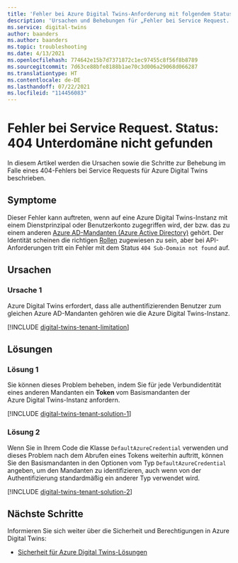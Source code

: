 ```yaml
---
title: 'Fehler bei Azure Digital Twins-Anforderung mit folgendem Status: 404 Unterdomäne nicht gefunden'
description: 'Ursachen und Behebungen für „Fehler bei Service Request. Status: 404 Unterdomäne nicht gefunden“ für Azure Digital Twins.'
ms.service: digital-twins
author: baanders
ms.author: baanders
ms.topic: troubleshooting
ms.date: 4/13/2021
ms.openlocfilehash: 774642e15b7d7371872c1ec97455c8f56f8b8789
ms.sourcegitcommit: 7d63ce88bfe8188b1ae70c3d006a29068d066287
ms.translationtype: HT
ms.contentlocale: de-DE
ms.lasthandoff: 07/22/2021
ms.locfileid: "114456083"
---
```

# <a name="service-request-failed-status-404-sub-domain-not-found"></a>Fehler bei Service Request. Status: 404 Unterdomäne nicht gefunden

In diesem Artikel werden die Ursachen sowie die Schritte zur Behebung im Falle eines 404-Fehlers bei Service Requests für Azure Digital Twins beschrieben. 

## <a name="symptoms"></a>Symptome

Dieser Fehler kann auftreten, wenn auf eine Azure Digital Twins-Instanz mit einem Dienstprinzipal oder Benutzerkonto zugegriffen wird, der bzw. das zu einem anderen [Azure AD-Mandanten (Azure Active Directory)](../active-directory/develop/quickstart-create-new-tenant.md) gehört. Der Identität scheinen die richtigen [Rollen](concepts-security.md) zugewiesen zu sein, aber bei API-Anforderungen tritt ein Fehler mit dem Status `404 Sub-Domain not found` auf.

## <a name="causes"></a>Ursachen

### <a name="cause-1"></a>Ursache 1

Azure Digital Twins erfordert, dass alle authentifizierenden Benutzer zum gleichen Azure AD-Mandanten gehören wie die Azure Digital Twins-Instanz.

[!INCLUDE [digital-twins-tenant-limitation](../../includes/digital-twins-tenant-limitation.md)]

## <a name="solutions"></a>Lösungen

### <a name="solution-1"></a>Lösung 1

Sie können dieses Problem beheben, indem Sie für jede Verbundidentität eines anderen Mandanten ein **Token** vom Basismandanten der Azure Digital Twins-Instanz anfordern. 

[!INCLUDE [digital-twins-tenant-solution-1](../../includes/digital-twins-tenant-solution-1.md)]

### <a name="solution-2"></a>Lösung 2

Wenn Sie in Ihrem Code die Klasse `DefaultAzureCredential` verwenden und dieses Problem nach dem Abrufen eines Tokens weiterhin auftritt, können Sie den Basismandanten in den Optionen vom Typ `DefaultAzureCredential` angeben, um den Mandanten zu identifizieren, auch wenn von der Authentifizierung standardmäßig ein anderer Typ verwendet wird.

[!INCLUDE [digital-twins-tenant-solution-2](../../includes/digital-twins-tenant-solution-2.md)]

## <a name="next-steps"></a>Nächste Schritte

Informieren Sie sich weiter über die Sicherheit und Berechtigungen in Azure Digital Twins:
* [Sicherheit für Azure Digital Twins-Lösungen](concepts-security.md)
